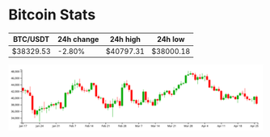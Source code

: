 # Bitcoin Stats

BTC/USDT|24h change|24h high|24h low|
|---|---|---|---|
|$38329.53|-2.80%|$40797.31|$38000.18|

<img src="./chart.svg">
